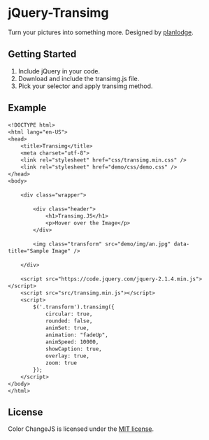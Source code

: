 # jQuery-Transimg
Turn your pictures into something more. Designed by [planlodge](https://github.com/planlodge).

## Getting Started

 1. Include jQuery in your code.
 2. Download and include the transimg.js file.
 3. Pick your selector and apply transimg method.

## Example

    <!DOCTYPE html>
	<html lang="en-US">
	<head>
		<title>Transimg</title>
		<meta charset="utf-8">
		<link rel="stylesheet" href="css/transimg.min.css" />
		<link rel="stylesheet" href="demo/css/demo.css" />
	</head>
	<body>

		<div class="wrapper">
		
			<div class="header">
				<h1>Transimg.JS</h1>
				<p>Hover over the Image</p>
			</div>
		
			<img class="transform" src="demo/img/an.jpg" data-title="Sample Image" />
		
		</div>

		<script src="https://code.jquery.com/jquery-2.1.4.min.js"></script>
		<script src="src/transimg.min.js"></script>
		<script>
			$('.transform').transimg({
				circular: true,
				rounded: false,
				animSet: true,
				animation: "fadeUp",
				animSpeed: 10000,
				showCaption: true,
				overlay: true,
				zoom: true
			});
		</script>
	</body>
	</html>

## License

Color ChangeJS is licensed under the [MIT license](http://opensource.org/licenses/MIT).
